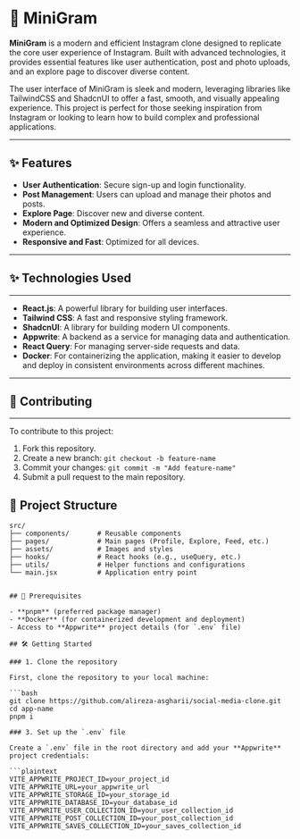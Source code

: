 # 📸 MiniGram

**MiniGram** is a modern and efficient Instagram clone designed to replicate the core user experience of Instagram. Built with advanced technologies, it provides essential features like user authentication, post and photo uploads, and an explore page to discover diverse content.

The user interface of MiniGram is sleek and modern, leveraging libraries like TailwindCSS and ShadcnUI to offer a fast, smooth, and visually appealing experience. This project is perfect for those seeking inspiration from Instagram or looking to learn how to build complex and professional applications.

---

## ✨ Features

- **User Authentication**: Secure sign-up and login functionality.
- **Post Management**: Users can upload and manage their photos and posts.
- **Explore Page**: Discover new and diverse content.
- **Modern and Optimized Design**: Offers a seamless and attractive user experience.
- **Responsive and Fast**: Optimized for all devices.

---

## ✨ Technologies Used

---

- **React.js**: A powerful library for building user interfaces.
- **Tailwind CSS**: A fast and responsive styling framework.
- **ShadcnUI**: A library for building modern UI components.
- **Appwrite**: A backend as a service for managing data and authentication.
- **React Query**: For managing server-side requests and data.
- **Docker**: For containerizing the application, making it easier to develop and deploy in consistent environments across different machines.

---

## 🙌 Contributing

---

To contribute to this project:

1.  Fork this repository.
2.  Create a new branch: `git checkout -b feature-name`
3.  Commit your changes: `git commit -m "Add feature-name"`
4.  Submit a pull request to the main repository.

## 📂 Project Structure

````plaintext
src/
├── components/       # Reusable components
├── pages/            # Main pages (Profile, Explore, Feed, etc.)
├── assets/           # Images and styles
├── hooks/            # React hooks (e.g., useQuery, etc.)
├── utils/            # Helper functions and configurations
└── main.jsx          # Application entry point


## 🧰 Prerequisites

- **pnpm** (preferred package manager)
- **Docker** (for containerized development and deployment)
- Access to **Appwrite** project details (for `.env` file)

## 🛠️ Getting Started

### 1. Clone the repository

First, clone the repository to your local machine:

```bash
git clone https://github.com/alireza-asgharii/social-media-clone.git
cd app-name
pnpm i

### 3. Set up the `.env` file

Create a `.env` file in the root directory and add your **Appwrite** project credentials:

```plaintext
VITE_APPWRITE_PROJECT_ID=your_project_id
VITE_APPWRITE_URL=your_appwrite_url
VITE_APPWRITE_STORAGE_ID=your_storage_id
VITE_APPWRITE_DATABASE_ID=your_database_id
VITE_APPWRITE_USER_COLLECTION_ID=your_user_collection_id
VITE_APPWRITE_POST_COLLECTION_ID=your_post_collection_id
VITE_APPWRITE_SAVES_COLLECTION_ID=your_saves_collection_id


````
